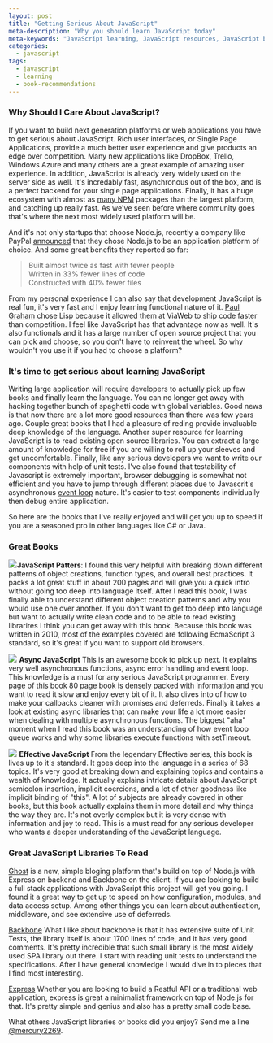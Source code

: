 ```yaml
---
layout: post
title: "Getting Serious About JavaScript"
meta-description: "Why you should learn JavaScript today"
meta-keywords: "JavaScript learning, JavaScript resources, JavaScript books, JavaScript Open Source Libraries to read"
categories: 
  - javascript
tags:
  - javascript
  - learning
  - book-recommendations
---
```

### Why Should I Care About JavaScript?
If you want to build next generation platforms or web applications you have to get serious about JavaScript. Rich user interfaces, or Single Page Applications, provide a much better user experience and give products an edge over competition. Many new applications like DropBox, Trello, Windows Azure and many others are a great example of amazing user experience. In addition, JavaScript is already very widely used on the server side as well. It's incredably fast, asynchronous out of the box, and is a perfect backend for your single page applications. Finally, it has a huge ecosystem with almost as [many NPM][1] packages than the largest platform, and catching up really fast. As we've seen before where community goes that's where the next most widely used platform will be. 

And it's not only startups that choose Node.js, recently a company like PayPal [announced][2] that they chose Node.js to be an application platform of choice. And some great benefits they reported so far:

> Built almost twice as fast with fewer people <br />
Written in 33% fewer lines of code <br />
Constructed with 40% fewer files

From my personal experience I can also say that development JavaScript is real fun, it's very fast and I enjoy learning functional nature of it. [Paul Graham][3] chose Lisp because it allowed them at ViaWeb to ship code faster than competition. I feel like JavaScript has that advantage now as well. It's also functionals and it has a large number of open source project that you can pick and choose, so you don't have to reinvent the wheel. So why wouldn't you use it if you had to choose a platform? 

### It's time to get serious about learning JavaScript

Writing large application will require developers to actually pick up few books and finally learn the language. You can no longer get away with hacking together bunch of spaghetti code with global variables. Good news is that now there are a lot more good resources than there was few years ago. Couple great books that I had a pleasure of reding provide invaluable deep knowledge of the language. Another super resource for learning JavaScript is to read existing open source libraries. You can extract a large amount of knowledge for free if you are willing to roll up your sleeves and get uncomfortable. Finally, like any serious developers we want to write our components with help of unit tests. I've also found that testability of Javascript is extremely important, browser debugging is somewhat not efficient and you have to jump through different places due to Javascrit's asynchronous [event loop][4] nature. It's easier to test components individually then debug entire application.

So here are the books that I've really enjoyed and will get you up to speed if you are a seasoned pro in other languages like C# or Java. 
### Great Books
<a href="https://www.amazon.com/gp/product/0596806752/ref=as_li_ss_il?ie=UTF8&linkCode=li2&tag=sermassblo-20&linkId=de59d671ccfa44ccf72017e21956d512&language=en_US" target="_blank"><img border="0" src="//ws-na.amazon-adsystem.com/widgets/q?_encoding=UTF8&ASIN=0596806752&Format=_SL160_&ID=AsinImage&MarketPlace=US&ServiceVersion=20070822&WS=1&tag=sermassblo-20&language=en_US" ></a><img src="https://ir-na.amazon-adsystem.com/e/ir?t=sermassblo-20&language=en_US&l=li2&o=1&a=0596806752" width="1" height="1" border="0" alt="" style="border:none !important; margin:0px !important;" />**JavaScript Patters**: I found this very helpful with breaking down different patterns of object creations, function types, and overall best practices. It packs a lot great stuff in about 200 pages and will give you a quick intro without going too deep into language itself. After I read this book, I was finally able to understand different object creation patterns and why you would use one over another. If you don't want to get too deep into language but want to actually write clean code and to be able to read existing librarires I think you can get away with this book. Because this book was written in 2010, most of the examples covered are following EcmaScript 3 standard, so it's great if you want to support old browsers. 

<a href="https://www.amazon.com/gp/product/1937785270/ref=as_li_ss_il?ie=UTF8&linkCode=li2&tag=sermassblo-20&linkId=c38990424f8403c56f82020ea69d8ee3&language=en_US" target="_blank"><img border="0" src="//ws-na.amazon-adsystem.com/widgets/q?_encoding=UTF8&ASIN=1937785270&Format=_SL160_&ID=AsinImage&MarketPlace=US&ServiceVersion=20070822&WS=1&tag=sermassblo-20&language=en_US" ></a><img src="https://ir-na.amazon-adsystem.com/e/ir?t=sermassblo-20&language=en_US&l=li2&o=1&a=1937785270" width="1" height="1" border="0" alt="" style="border:none !important; margin:0px !important;" /> **Async JavaScript** This is an awesome book to pick up next. It explains very well asynchronous functions, async error handling and event loop. This knowledge is a must for any serious JavaScript programmer. Every page of this book 80 page book is densely packed with information and you want to read it slow and enjoy every bit of it. It also dives into of how to make your callbacks cleaner with promises and deferreds. Finally it takes a look at existing async libraries that can make your life a lot more easier when dealing with multiple asynchronous functions. The biggest "aha" moment when I read this book was an understanding of how event loop queue works and why some libraries execute functions with setTimeout. 

<a href="https://www.amazon.com/gp/product/0321812182/ref=as_li_ss_il?ie=UTF8&linkCode=li2&tag=sermassblo-20&linkId=5c1ee3ce257de5b24e886ac07c335110&language=en_US" target="_blank"><img border="0" src="//ws-na.amazon-adsystem.com/widgets/q?_encoding=UTF8&ASIN=0321812182&Format=_SL160_&ID=AsinImage&MarketPlace=US&ServiceVersion=20070822&WS=1&tag=sermassblo-20&language=en_US" ></a><img src="https://ir-na.amazon-adsystem.com/e/ir?t=sermassblo-20&language=en_US&l=li2&o=1&a=0321812182" width="1" height="1" border="0" alt="" style="border:none !important; margin:0px !important;" /> **Effective JavaScript** From the legendary Effective series, this book is lives up to it's standard. It goes deep into the language in a series of 68 topics. It's very good at breaking down and explaining topics and contains a wealth of knowledge. It actually explains intricate details about JavaScript semicolon insertion, implicit coercions, and a lot of other goodness like implicit binding of "this".  A lot of subjects are already covered in other books, but this book actually explains them in more detail and why things the way they are. It's not overly complex but it is very dense with information and joy to read. This is a must read for any serious developer who wants a deeper understanding of the JavaScript language. 

### Great JavaScript Libraries To Read
[Ghost][5] is a new, simple bloging platform that's build on top of Node.js with Express on backend and Backbone on the client. If you are looking to build a full stack applications with JavaScript this project will get you going. I found it a great way to get up to speed on how configuration, modules, and data access setup. Among other things you can learn about authentication, middleware, and see extensive use of deferreds.

[Backbone][6] What I like about backbone is that it has extensive suite of Unit Tests, the library itself is about 1700 lines of code, and it has very good comments. It's pretty incredible that such small library is the most widely used SPA library out there. I start with reading unit tests to understand the specifications. After I have general knowledge I would dive in to pieces that I find most interesting. 

[Express][7] Whether you are looking to build a Restful API or a traditional web application, express is great a minimalist framework on top of Node.js for that. It's pretty simple and genius and also has a pretty small code base. 

What others JavaScript libraries or books did you enjoy? Send me a line [@mercury2269][8]. 



  [1]: http://modulecounts.com/
  [2]: https://www.paypal-engineering.com/2013/11/22/node-js-at-paypal/
  [3]: http://paulgraham.com/avg.html
  [4]: https://developer.mozilla.org/en-US/docs/Web/JavaScript/Guide/EventLoop
  [5]: https://github.com/tryghost/Ghost
  [6]: https://github.com/jashkenas/backbone
  [7]: https://github.com/visionmedia/express
  [8]: https://twitter.com/mercury2269
